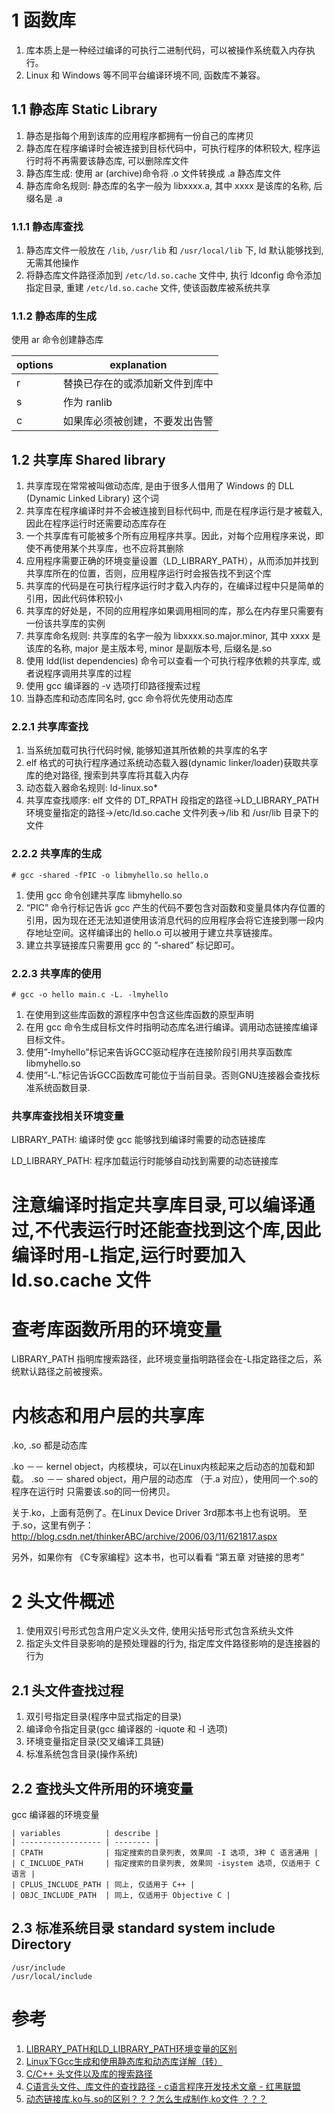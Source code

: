 # 1 函数库

1. 库本质上是一种经过编译的可执行二进制代码，可以被操作系统载入内存执行。
2. Linux 和 Windows 等不同平台编译环境不同, 函数库不兼容。

## 1.1 静态库 Static Library

1. 静态是指每个用到该库的应用程序都拥有一份自己的库拷贝
2. 静态库在程序编译时会被连接到目标代码中，可执行程序的体积较大, 程序运行时将不再需要该静态库, 可以删除库文件
3. 静态库生成: 使用 ar (archive)命令将 .o 文件转换成 .a 静态库文件
4. 静态库命名规则: 静态库的名字一般为 libxxxx.a, 其中 xxxx 是该库的名称, 后缀名是 .a

### 1.1.1 静态库查找

1. 静态库文件一般放在 `/lib`, `/usr/lib` 和 `/usr/local/lib` 下, ld 默认能够找到, 无需其他操作
2. 将静态库文件路径添加到 `/etc/ld.so.cache` 文件中, 执行 ldconfig 命令添加指定目录, 重建 `/etc/ld.so.cache` 文件, 使该函数库被系统共享

### 1.1.2 静态库的生成

使用 ar 命令创建静态库

| options |  explanation |
| ------- | ------------ |
| r       | 替换已存在的或添加新文件到库中 |
| s       | 作为 ranlib                |
| c       | 如果库必须被创建，不要发出告警 |

## 1.2 共享库 Shared library

1. 共享库现在常常被叫做动态库, 是由于很多人借用了 Windows 的 DLL (Dynamic Linked Library) 这个词
2. 共享库在程序编译时并不会被连接到目标代码中, 而是在程序运行是才被载入, 因此在程序运行时还需要动态库存在
3. 一个共享库有可能被多个所有应用程序共享。因此，对每个应用程序来说，即使不再使用某个共享库，也不应将其删除
4. 应用程序需要正确的环境变量设置（LD_LIBRARY_PATH），从而添加并找到共享库所在的位置，否则，应用程序运行时会报告找不到这个库
5. 共享库的代码是在可执行程序运行时才载入内存的，在编译过程中只是简单的引用，因此代码体积较小
6. 共享库的好处是，不同的应用程序如果调用相同的库，那么在内存里只需要有一份该共享库的实例
7. 共享库命名规则: 共享库的名字一般为 libxxxx.so.major.minor, 其中 xxxx 是该库的名称, major 是主版本号, minor 是副版本号, 后缀名是.so
8. 使用 ldd(list dependencies) 命令可以查看一个可执行程序依赖的共享库, 或者说程序调用共享库的过程
9. 使用 gcc 编译器的 -v 选项打印路径搜索过程
10. 当静态库和动态库同名时, gcc 命令将优先使用动态库

### 2.2.1 共享库查找

1. 当系统加载可执行代码时候, 能够知道其所依赖的共享库的名字
2. elf 格式的可执行程序通过系统动态载入器(dynamic linker/loader)获取共享库的绝对路径, 搜索到共享库将其载入内存
3. 动态载入器命名规则: ld-linux.so*
4. 共享库查找顺序: elf 文件的 DT_RPATH 段指定的路径->LD_LIBRARY_PATH 环境变量指定的路径->/etc/ld.so.cache 文件列表->/lib 和 /usr/lib 目录下的文件

### 2.2.2 共享库的生成

`# gcc -shared -fPIC -o libmyhello.so hello.o`

1. 使用 gcc 命令创建共享库 libmyhello.so
2. “PIC” 命令行标记告诉 gcc 产生的代码不要包含对函数和变量具体内存位置的引用，因为现在还无法知道使用该消息代码的应用程序会将它连接到哪一段内存地址空间。这样编译出的 hello.o 可以被用于建立共享链接库。
3. 建立共享链接库只需要用 gcc 的 ”-shared” 标记即可。

### 2.2.3 共享库的使用

`# gcc -o hello main.c -L. -lmyhello`

1. 在使用到这些库函数的源程序中包含这些库函数的原型声明
2. 在用 gcc 命令生成目标文件时指明动态库名进行编译。调用动态链接库编译目标文件。
3. 使用”-lmyhello”标记来告诉GCC驱动程序在连接阶段引用共享函数库libmyhello.so
4. 使用”-L.”标记告诉GCC函数库可能位于当前目录。否则GNU连接器会查找标准系统函数目录.

### 共享库查找相关环境变量

LIBRARY_PATH: 编译时使 gcc 能够找到编译时需要的动态链接库

LD_LIBRARY_PATH: 程序加载运行时能够自动找到需要的动态链接库

# 注意编译时指定共享库目录,可以编译通过,不代表运行时还能查找到这个库,因此编译时用-L指定,运行时要加入 ld.so.cache 文件

# 查考库函数所用的环境变量

LIBRARY_PATH 指明库搜索路径，此环境变量指明路径会在-L指定路径之后，系统默认路径之前被搜索。

# 内核态和用户层的共享库

.ko, .so 都是动态库

.ko   －－ kernel object，内核模块，可以在Linux内核起来之后动态的加载和卸载。
.so   －－ shared object，用户层的动态库 （于.a 对应），使用同一个.so的程序在运行时
只需要该.so的同一份拷贝。

关于.ko，上面有范例了。在Linux Device Driver 3rd那本书上也有说明。
至于.so，这里有例子：
http://blog.csdn.net/thinkerABC/archive/2006/03/11/621817.aspx

另外，如果你有 《C专家编程》这本书，也可以看看 “第五章 对链接的思考”

# 2 头文件概述

1. 使用双引号形式包含用户定义头文件, 使用尖括号形式包含系统头文件
2. 指定头文件目录影响的是预处理器的行为, 指定库文件路径影响的是连接器的行为

## 2.1 头文件查找过程

1. 双引号指定目录(程序中显式指定的目录)
2. 编译命令指定目录(gcc 编译器的 -iquote 和 -I 选项)
3. 环境变量指定目录(交叉编译工具链)
3. 标准系统包含目录(操作系统)

## 2.2 查找头文件所用的环境变量

gcc 编译器的环境变量

```
| variables          | describe |
| ------------------ | -------- |
| CPATH              | 指定搜索的目录列表, 效果同 -I 选项, 3种 C 语言通用 |
| C_INCLUDE_PATH     | 指定搜索的目录列表, 效果同 -isystem 选项, 仅适用于 C 语言 |
| CPLUS_INCLUDE_PATH | 同上, 仅适用于 C++ |
| OBJC_INCLUDE_PATH  | 同上, 仅适用于 Objective C |
```

## 2.3 标准系统目录 standard system include Directory

```
/usr/include
/usr/local/include
```

# 参考

1. [LIBRARY_PATH和LD_LIBRARY_PATH环境变量的区别](http://www.cnblogs.com/panfeng412/archive/2011/10/20/library_path-and-ld_library_path.html)
2. [Linux下Gcc生成和使用静态库和动态库详解（转）](http://www.cppblog.com/deane/articles/165216.html)
3. [C/C++ 头文件以及库的搜索路径](http://blog.csdn.net/crylearner/article/details/17013187)
4. [C语言头文件、库文件的查找路径 - c语言程序开发技术文章 - 红黑联盟](http://www.2cto.com/kf/201011/78886.html)
5. [动态链接库.ko与.so的区别？？？怎么生成制作.ko文件 ？？？ ](http://bbs.csdn.net/topics/250037388)
